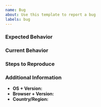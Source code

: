```yaml
---
name: Bug
about: Use this template to report a bug
labels: bug
---
```


### Expected Behavior

<!-- Describe what should happen -->

### Current Behavior

<!-- Describe what's actually happening -->

### Steps to Reproduce

<!-- Describe the steps to reproduce -->

<!-- Feel free to attach any screenshots/videos that could help. -->

### Additional Information

- **OS + Version:**
- **Browser + Version:**
- **Country/Region:**
